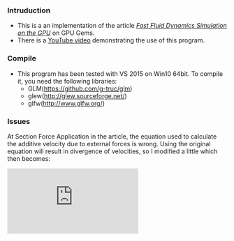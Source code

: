 ### Intruduction
- This is a an implementation of the article [*Fast Fluid Dynamics Simulation on the GPU*](https://developer.nvidia.com/gpugems/GPUGems/gpugems_ch38.html) on GPU Gems.
- There is a [YouTube video](https://youtu.be/TiUO4fzy4fo) demonstrating the use of this program.

### Compile
- This program has been tested with VS 2015 on Win10 64bit. To compile it, you need the following libraries:
    - GLM(https://github.com/g-truc/glm)
    - glew(http://glew.sourceforge.net/)
    - glfw(http://www.glfw.org/)

### Issues
At Section Force Application in the article, the equation used to calculate the additive velocity due to external forces is wrong. Using the original equation will result in divergence of velocities, so I modified a little which then becomes:

![equation](http://www.sciweavers.org/tex2img.php?eq=c%20%3D%20F%20%2A%20exp%28-%5Cfrac%7B%7B%28x%20-%20x_p%29%7D%5E2%20%2B%20%7B%28y%20-%20y_p%29%7D%5E2%7D%7Br%7D%29%0A&bc=White&fc=Black&im=jpg&fs=12&ff=arev&edit=0)  